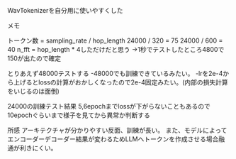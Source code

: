 WavTokenizerを自分用に使いやすくした

メモ

トークン数 = sampling_rate / hop_length
24000 / 320 = 75
24000 / 600 = 40
n_fft = hop_length * 4しただけだと思う
→1秒でテストしたところ4800で150が出たので確定

とりあえず48000テストする
-48000でも訓練できているみたい。
-lrを2e-4から上げるとlossの計算がおかしくなったので2e-4固定みたい。(内部の損失計算をいじるのは面倒)

24000の訓練テスト結果
5,6epochまでlossが下がらないこともあるので10epochぐらいまで様子を見てから異常か判断する

所感
アーキテクチャが分かりやすい反面、訓練が長い。
また、モデルによってエンコーダーデコーダー結果が変わるためLLMへトークンを作成させる場合融通が利きにくい。